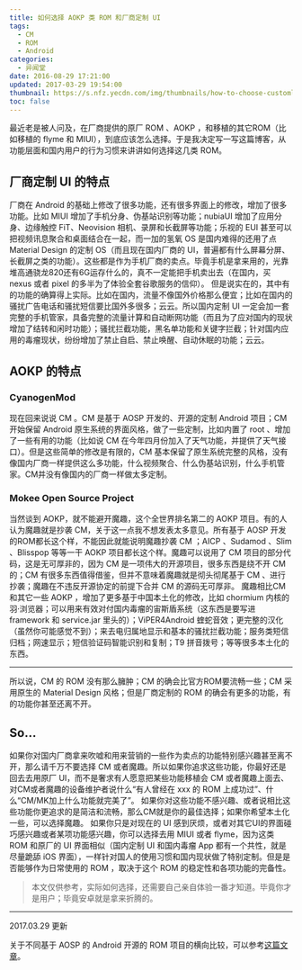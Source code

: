```yaml
---
title: 如何选择 AOKP 类 ROM 和厂商定制 UI
tags:
  - CM
  - ROM
  - Android
categories:
  - 异闻堂
date: 2016-08-29 17:21:00
updated: 2017-03-29 19:54:00
thumbnail: https://s.nfz.yecdn.com/img/thumbnails/how-to-choose-customlized-rom-and-stock-ui-min.png!blogth
toc: false
---
```


最近老是被人问及，在厂商提供的原厂 ROM 、AOKP ，和移植的其它ROM（比如移植的 flyme 和 MIUI），到底应该怎么选择。于是我决定写一写这篇博客，从功能层面和国内用户的行为习惯来讲讲如何选择这几类 ROM。

<!--more-->

## 厂商定制 UI 的特点

厂商在 Android 的基础上修改了很多功能，还有很多界面上的修改，增加了很多功能。比如 MIUI 增加了手机分身、伪基站识别等功能；nubiaUI 增加了应用分身、边缘触控 FiT、Neovision 相机、录屏和长截屏等功能；乐视的 EUI 甚至可以把视频讯息聚合和桌面结合在一起，而一加的氢氧 OS 是国内难得的还用了点 Material Design 的定制 OS（而且现在国内厂商的 UI，普遍都有什么屏幕分屏、长截屏之类的功能）。这些都是作为手机厂商的卖点。毕竟手机是拿来用的，光靠堆高通骁龙820还有6G运存什么的，真不一定能把手机卖出去（在国内，买 nexus 或者 pixel 的多半为了体验全套谷歌服务的信仰）。
但是说实在的，其中有的功能的确算得上实际。比如在国内，流量不像国外价格那么便宜；比如在国内的骚扰广告电话和骚扰短信要比国外多很多；云云。所以国内定制 UI 一定会加一套完整的手机管家，具备完整的流量计算和自动断网功能（而且为了应对国内的现状增加了结转和闲时功能）；骚扰拦截功能，黑名单功能和关键字拦截；针对国内应用的毒瘤现状，纷纷增加了禁止自启、禁止唤醒、自动休眠的功能；云云。

## AOKP 的特点

### CyanogenMod

现在回来说说 CM 。CM 是基于 AOSP 开发的、开源的定制 Android 项目；CM 开始保留 Android 原生系统的界面风格，做了一些定制，比如内置了 root 、增加了一些有用的功能（比如说 CM 在今年四月份加入了天气功能，并提供了天气接口）。但是这些简单的修改是有限的，CM 基本保留了原生系统完整的风格，没有像国内厂商一样提供这么多功能，什么视频聚合、什么伪基站识别，什么手机管家。CM并没有像国内的厂商一样做太多定制。

### Mokee Open Source Project ###

当然谈到 AOKP，就不能避开魔趣，这个全世界排名第二的 AOKP 项目。有的人认为魔趣就是抄袭 CM，关于这一点我不想发表太多意见。所有基于 AOSP 开发的ROM都长这个样，不能因此就能说明魔趣抄袭 CM ；AICP 、Sudamod 、Slim 、Blisspop 等等一干 AOKP 项目都长这个样。魔趣可以说用了 CM 项目的部分代码，这是无可厚非的，因为 CM 是一项伟大的开源项目，很多东西是绕不开 CM 的；CM 有很多东西值得借鉴，但并不意味着魔趣就是彻头彻尾基于 CM 、进行抄袭；魔趣在不违反开源协定的前提下合并 CM 的源码无可厚非。
魔趣相比CM和其它一些 AOKP ，增加了更多基于中国本土化的修改，比如 chormium 内核的羽·浏览器；可以用来有效对付国内毒瘤的宙斯盾系统（这东西是要写进 framework 和 service.jar 里头的）；ViPER4Android 蝰蛇音效；更完整的汉化（虽然你可能感觉不到）；来去电归属地显示和基本的骚扰拦截功能；服务类短信归档；网速显示；短信验证码智能识别和复制；T9 拼音拨号；等等很多本土化的东西。


----------


所以说，CM 的 ROM 没有那么臃肿；CM 的确会比官方ROM要流畅一些；CM 采用原生的 Material Design 风格；但是厂商定制的 ROM 的确会有更多的功能，有的功能你甚至还离不开。

## So... ##

如果你对国内厂商拿来吹嘘和用来营销的一些作为卖点的功能特别感兴趣甚至离不开，那么请千万不要选择 CM 或者魔趣。所以如果你追求这些功能，你最好还是回去去用原厂 UI，而不是奢求有人愿意把某些功能移植会 CM 或者魔趣上面去、对CM或者魔趣的设备维护者说什么“有人曾经在 xxx 的 ROM 上成功过”、什么“CM/MK加上什么功能就完美了”。
如果你对这些功能不感兴趣、或者说相比这些功能你更追求的是简洁和流畅，那么CM就是你的最佳选择；如果你希望本土化一些，可以选择魔趣。
如果你只是对现在的 UI 感到厌烦，或者对其它UI的界面碰巧感兴趣或者某项功能感兴趣，你可以选择去用 MIUI 或者 flyme，因为这类 ROM 和原厂的 UI 界面相似（国内定制 UI 和国内毒瘤 App 都有一个共性，就是尽量跪舔 iOS 界面），一样针对国人的使用习惯和国内现状做了特别定制。但是是否能够作为日常使用的 ROM ，取决于这个 ROM 的稳定性和各项功能的完备性。

> 本文仅供参考，实际如何选择，还需要自己亲自体验一番才知道。毕竟你才是用户；毕竟安卓就是拿来折腾的。

--------

2017.03.29 更新

关于不同基于 AOSP 的 Android 开源的 ROM 项目的横向比较，可以参考[这篇文章](https://ivanilla.org/ITTech/Android/11/)。
